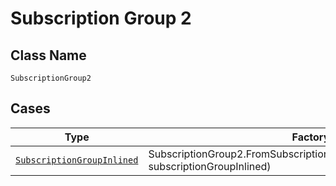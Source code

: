 
# Subscription Group 2

## Class Name

`SubscriptionGroup2`

## Cases

| Type | Factory Method |
|  --- | --- |
| [`SubscriptionGroupInlined`](../../../doc/models/subscription-group-inlined.md) | SubscriptionGroup2.FromSubscriptionGroupInlined(SubscriptionGroupInlined subscriptionGroupInlined) |

